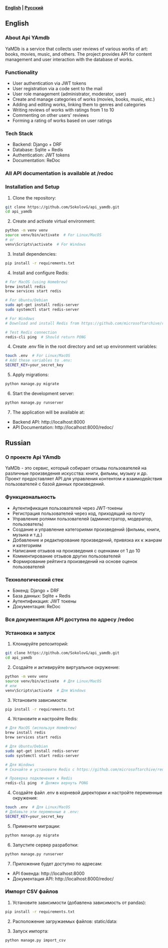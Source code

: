 **[English](#english) | [Русский](#russian)**

## English

### About Api YAmdb
YaMDb is a service that collects user reviews of various works of art: books, movies, music, and others. The project provides API for content management and user interaction with the database of works.

### Functionality

- User authentication via JWT tokens
- User registration via a code sent to the mail
- User role management (administrator, moderator, user)
- Create and manage categories of works (movies, books, music, etc.)
- Adding and editing works, linking them to genres and categories
- Writing reviews of works with ratings from 1 to 10
- Commenting on other users' reviews
- Forming a rating of works based on user ratings

### Tech Stack
- Backend: Django + DRF
- Database: Sqlite + Redis
- Authentication: JWT tokens
- Documentation: ReDoc

### All API documentation is available at /redoc

### Installation and Setup
1. Clone the repository:
```bash
git clone https://github.com/SokolovG/api_yamdb.git
cd api_yamdb
```

2. Create and activate virtual environment:
```bash
python -m venv venv
source venv/bin/activate  # For Linux/MacOS
# or
venv\Scripts\activate  # For Windows
```

3. Install dependencies:
```bash
pip install -r requirements.txt
```

4. Install and configure Redis:
```bash
# For MacOS (using Homebrew)
brew install redis
brew services start redis

# For Ubuntu/Debian
sudo apt-get install redis-server
sudo systemctl start redis-server

# For Windows
# Download and install Redis from https://github.com/microsoftarchive/redis/releases

# Test Redis connection
redis-cli ping  # Should return PONG
```

4. Create .env file in the root directory and set up environment variables:
```bash
touch .env  # For Linux/MacOS
# Add these variables to .env:
SECRET_KEY=your_secret_key
```

5. Apply migrations:
```bash
python manage.py migrate
```

6. Start the development server:
```bash
python manage.py runserver
```

7. The application will be available at:
- Backend API: http://localhost:8000
- API Documentation: http://localhost:8000/redoc/

## Russian

### О проекте Api YAmdb
YaMDb - это сервис, который собирает отзывы пользователей на различные произведения искусства: книги, фильмы, музыку и др. Проект предоставляет API для управления контентом и взаимодействия пользователей с базой данных произведений.

### Функциональность

- Аутентификация пользователей через JWT-токены
- Регистрация пользователей через код, приходящий на почту
- Управление ролями пользователей (администратор, модератор, пользователь)
- Создание и управление категориями произведений (фильмы, книги, музыка и т.д.)
- Добавление и редактирование произведений, привязка их к жанрам и категориям
- Написание отзывов на произведения с оценками от 1 до 10
- Комментирование отзывов других пользователей
- Формирование рейтинга произведений на основе оценок пользователей

### Технологический стек
- Бэкенд: Django + DRF
- База данных: Sqlite + Redis
- Аутентификация: JWT токены
- Документация: ReDoc

### Вся документация API доступна по адресу /redoc

### Установка и запуск
1. Клонируйте репозиторий:
```bash
git clone https://github.com/SokolovG/api_yamdb.git
cd api_yamdb
```

2. Создайте и активируйте виртуальное окружение:
```bash
python -m venv venv
source venv/bin/activate  # Для Linux/MacOS
# или
venv\Scripts\activate  # Для Windows
```

3. Установите зависимости:
```bash
pip install -r requirements.txt
```

4. Установите и настройте Redis:
```bash
# Для MacOS (используя Homebrew)
brew install redis
brew services start redis

# Для Ubuntu/Debian
sudo apt-get install redis-server
sudo systemctl start redis-server

# Для Windows
# Скачайте и установите Redis с https://github.com/microsoftarchive/redis/releases

# Проверка подключения к Redis
redis-cli ping  # Должен вернуть PONG
```

4. Создайте файл .env в корневой директории и настройте переменные окружения:
```bash
touch .env  # Для Linux/MacOS
# Добавьте эти переменные в .env:
SECRET_KEY=your_secret_key
```

5. Примените миграции:
```bash
python manage.py migrate
```

6. Запустите сервер разработки:
```bash
python manage.py runserver
```

7. Приложение будет доступно по адресам:
- API бэкенда: http://localhost:8000
- Документация API: http://localhost:8000/redoc/


### Импорт CSV файлов

1. Установите зависимости (добавлена зависимость от pandas):
```bash
pip install -r requirements.txt
```

2. Расположение загружаемых файлов: static/data:

3. Запуск импорта:
```bash
python manage.py import_csv 
```

